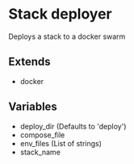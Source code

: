 # Stack deployer

Deploys a stack to a docker swarm

## Extends

* docker

## Variables

* deploy_dir (Defaults to 'deploy')
* compose_file
* env_files (List of strings)
* stack_name
